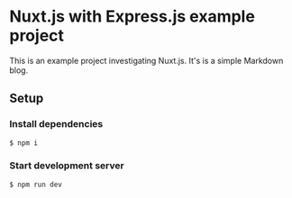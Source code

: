 # Nuxt.js with Express.js example project

This is an example project investigating Nuxt.js. It's is a simple Markdown blog.

## Setup

### Install dependencies

```bash
$ npm i
```

### Start development server

```bash
$ npm run dev
```